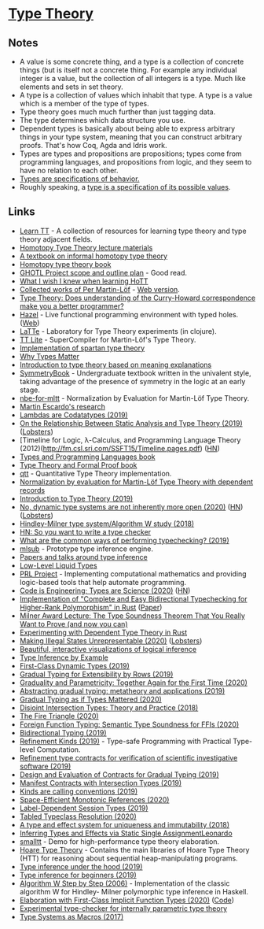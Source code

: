 # [Type Theory](http://en.wikipedia.org/wiki/Type_theory)

## Notes

- A value is some concrete thing, and a type is a collection of concrete things (but is itself not a concrete thing. For example any individual integer is a value, but the collection of all integers is a type. Much like elements and sets in set theory.
- A type is a collection of values which inhabit that type. A type is a value which is a member of the type of types.
- Type theory goes much much further than just tagging data.
- The type determines which data structure you use.
- Dependent types is basically about being able to express arbitrary things in your type system, meaning that you can construct arbitrary proofs. That's how Coq, Agda and Idris work.
- Types are types and propositions are propositions; types come from programming languages, and propositions from logic, and they seem to have no relation to each other.
- [Types are specifications of behavior.](https://www.youtube.com/watch?v=LE0SSLizYUI)
- Roughly speaking, a [type is a specification of its possible values](https://github.com/skaslev/why-types/blob/master/why-types.pdf).

## Links

- [Learn TT](https://github.com/jozefg/learn-tt) - A collection of resources for learning type theory and type theory adjacent fields.
- [Homotopy Type Theory lecture materials](https://github.com/RobertHarper/hott-materials)
- [A textbook on informal homotopy type theory](https://github.com/HoTT/book)
- [Homotopy type theory book](https://github.com/HoTT/HoTT)
- [GHOTL Project scope and outline plan](https://sphalerite.org/ghotl/posts/2017-10-16-project-scope-outline.html) - Good read.
- [What I wish I knew when learning HoTT](https://abooij.github.io/wiwikwlhott/)
- [Collected works of Per Martin-Löf](https://github.com/michaelt/martin-lof) - [Web version](http://archive-pml.github.io/).
- [Type Theory: Does understanding of the Curry-Howard correspondence make you a better programmer?](http://qr.ae/TUpF3Z)
- [Hazel](https://github.com/hazelgrove/hazel) - Live functional programming environment with typed holes. ([Web](https://hazel.org/))
- [LaTTe](https://github.com/latte-central/LaTTe) - Laboratory for Type Theory experiments (in clojure).
- [TT Lite](https://github.com/ilya-klyuchnikov/ttlite) - SuperCompiler for Martin-Löf's Type Theory.
- [Implementation of spartan type theory](https://github.com/andrejbauer/spartan-type-theory)
- [Why Types Matter](https://github.com/skaslev/why-types/blob/master/why-types.pdf)
- [Introduction to type theory based on meaning explanations](https://github.com/jonsterling/type-theory-and-its-meaning-explanations)
- [SymmetryBook](https://github.com/UniMath/SymmetryBook) - Undergraduate textbook written in the univalent style, taking advantage of the presence of symmetry in the logic at an early stage.
- [nbe-for-mltt](https://github.com/jozefg/nbe-for-mltt) - Normalization by Evaluation for Martin-Löf Type Theory.
- [Martin Escardo's research](http://www.cs.bham.ac.uk/~mhe/)
- [Lambdas are Codatatypes (2019)](http://blog.ielliott.io/lambdas-are-codatatypes/)
- [On the Relationship Between Static Analysis and Type Theory (2019)](https://semantic-domain.blogspot.com/2019/08/on-relationship-between-static-analysis.html) ([Lobsters](https://lobste.rs/s/irow0u/on_relationship_between_static_analysis))
- [Timeline for Logic, λ-Calculus, and Programming Language Theory (2012)(http://fm.csl.sri.com/SSFT15/Timeline.pages.pdf) ([HN](https://news.ycombinator.com/item?id=20860888))
- [Types and Programming Languages book](https://www.cis.upenn.edu/~bcpierce/tapl/)
- [Type Theory and Formal Proof book](https://www.goodreads.com/book/show/21442441-type-theory-and-formal-proof)
- [qtt](https://github.com/LightAndLight/qtt) - Quantitative Type Theory implementation.
- [Normalization by evaluation for Martin-Löf Type Theory with dependent records](https://github.com/brendanzab/rust-nbe-for-mltt)
- [Introduction to Type Theory (2019)](https://jadon.io/blog/type-theory/)
- [No, dynamic type systems are not inherently more open (2020)](https://lexi-lambda.github.io/blog/2020/01/19/no-dynamic-type-systems-are-not-inherently-more-open/) ([HN](https://news.ycombinator.com/item?id=22090700)) ([Lobsters](https://lobste.rs/s/qqlkk0/no_dynamic_type_systems_are_not))
- [Hindley-Milner type system/Algorithm W study (2018)](http://boxbase.org/entries/2018/mar/5/hindley-milner/)
- [HN: So you want to write a type checker](https://news.ycombinator.com/item?id=15583515)
- [What are the common ways of performing typechecking? (2019)](https://www.reddit.com/r/ProgrammingLanguages/comments/87c5dw/what_are_the_common_ways_of_performing/)
- [mlsub](https://github.com/stedolan/mlsub) - Prototype type inference engine.
- [Papers and talks around type inference](http://stedolan.net/research/#mlsub)
- [Low-Level Liquid Types](http://goto.ucsd.edu/~rjhala/papers/low_level_liquid_types.pdf)
- [PRL Project](http://www.nuprl.org/) - Implementing computational mathematics and providing logic-based tools that help automate programming.
- [Code is Engineering; Types are Science (2020)](https://www.tweag.io/posts/2020-03-05-peirce.html) ([HN](https://news.ycombinator.com/item?id=22791187))
- [Implementation of "Complete and Easy Bidirectional Typechecking for Higher-Rank Polymorphism" in Rust](https://github.com/JDemler/BidirectionalTypechecking) ([Paper](https://arxiv.org/pdf/1306.6032.pdf))
- [Milner Award Lecture: The Type Soundness Theorem That You Really Want to Prove (and now you can)](https://www.youtube.com/watch?v=8Xyk_dGcAwk)
- [Experimenting with Dependent Type Theory in Rust](https://github.com/phase/dtt)
- [Making Illegal States Unrepresentable (2020)](https://buttondown.email/hillelwayne/archive/making-illegal-states-unrepresentable/) ([Lobsters](https://lobste.rs/s/b0p6ib/making_illegal_states_unrepresentable))
- [Beautiful, interactive visualizations of logical inference](https://github.com/ezyang/logitext)
- [Type Inference by Example](https://github.com/Ahnfelt/type-inference-by-example)
- [First-Class Dynamic Types (2019)](https://michael.homer.nz/Publications/DLS2019/pattern-types.pdf)
- [Gradual Typing for Extensibility by Rows (2019)](https://arxiv.org/pdf/1910.08480.pdf)
- [Graduality and Parametricity: Together Again for the First Time (2020)](https://www.ccs.neu.edu/home/amal/papers/gradparam.pdf)
- [Abstracting gradual typing: metatheory and applications (2019)](http://repositorio.uchile.cl/bitstream/handle/2250/170935/Abstracting-gradual-typing-Metatheory-and-applications.pdf?sequence=1)
- [Gradual Typing as if Types Mattered (2020)](https://wgt20.irif.fr/wgt20-final28-acmpaginated.pdf)
- [Disjoint Intersection Types: Theory and Practice (2018)](https://bixuanzju.github.io/files/Thesis.pdf)
- [The Fire Triangle (2020)](https://hal.archives-ouvertes.fr/hal-02383109/document)
- [Foreign Function Typing: Semantic Type Soundness for FFIs (2020)](https://wgt20.irif.fr/wgt20-final23-acmpaginated.pdf)
- [Bidirectional Typing (2019)](https://arxiv.org/pdf/1908.05839.pdf)
- [Refinement Kinds (2019)](https://arxiv.org/pdf/1908.00441.pdf) - Type-safe Programming with Practical Type-level Computation.
- [Refinement type contracts for verification of scientific investigative software (2019)](https://arxiv.org/pdf/1909.00427.pdf)
- [Design and Evaluation of Contracts for Gradual Typing (2019)](https://jackw.io/papers/thesis.pdf)
- [Manifest Contracts with Intersection Types (2019)](https://arxiv.org/pdf/1908.03010.pdf)
- [Kinds are calling conventions (2019)](https://www.microsoft.com/en-us/research/uploads/prod/2019/03/eta.pdf)
- [Space-Efficient Monotonic References (2020)](https://wgt20.irif.fr/wgt20-final70-acmpaginated.pdf)
- [Label-Dependent Session Types (2019)](https://arxiv.org/pdf/1911.00705.pdf)
- [Tabled Typeclass Resolution (2020)](https://arxiv.org/pdf/2001.04301.pdf)
- [A type and effect system for uniqueness and immutability (2018)](https://www.researchgate.net/publication/326164533_A_type_and_effect_system_for_uniqueness_and_immutability)
- [Inferring Types and Effects via Static Single AssignmentLeonardo](https://dl.acm.org/doi/pdf/10.1145/3341105.3373888)
- [smalltt](https://github.com/AndrasKovacs/smalltt) - Demo for high-performance type theory elaboration.
- [Hoare Type Theory](https://github.com/imdea-software/htt) - Contains the main libraries of Hoare Type Theory (HTT) for reasoning about sequential heap-manipulating programs.
- [Type inference under the hood (2019)](https://www.aleksandra.codes/type-inference)
- [Type inference for beginners (2019)](https://medium.com/@dhruvrajvanshi/type-inference-for-beginners-part-1-3e0a5be98a4b)
- [Algorithm W Step by Step (2006)](http://citeseerx.ist.psu.edu/viewdoc/download?doi=10.1.1.65.7733&rep=rep1&type=pdf) - Implementation of the classic algorithm W for Hindley- Milner polymorphic type inference in Haskell.
- [Elaboration with First-Class Implicit Function Types (2020)](https://github.com/AndrasKovacs/icfp20sub/blob/master/paper.pdf) ([Code](https://github.com/AndrasKovacs/icfp20sub/tree/master/fcif))
- [Experimental type-checker for internally parametric type theory](https://github.com/ecavallo/ptt)
- [Type Systems as Macros (2017)](http://www.ccs.neu.edu/home/stchang/pubs/ckg-popl2017.pdf)
